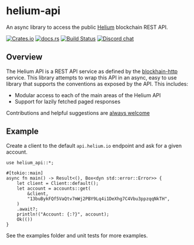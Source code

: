 # helium-api

An async library to access the public [Helium](https://helium.com) blockchain REST API.

[![Crates.io][crates-badge]][crates-url]
[![docs.rs][docs-badge]][docs-url]
[![Build Status][actions-badge]][actions-url]
[![Discord chat][discord-badge]][discord-url]

[crates-badge]: https://img.shields.io/crates/v/helium-api.svg
[crates-url]: https://crates.io/crates/helium-api
[docs-badge]: https://docs.rs/helium-api/badge.svg
[docs-url]: https://docs.rs/helium-api/latest/helium_api/
[actions-badge]: https://github.com/helium/helium-api-rs/workflows/CI/badge.svg
[actions-url]: https://github.com/helium/helium-api-rs/actions?query=workflow%3ACI+branch%3Amaster
[discord-badge]: https://img.shields.io/discord/500028886025895936.svg?logo=discord&style=flat-square
[discord-url]: https://discord.gg/helium

## Overview

The Helium API is a REST API service as defined by the
[blockhain-http](https://github.com/helium/blockchain-http) service. This
library attempts to wrap this API in an async, easy to use library that supports
the conventions as exposed by the API. This includes:

* Modular access to each of the main areas of the Helium API
* Support for lazily fetched paged responses

Contributions and helpful suggestions are [always
welcome](https://github.com/helium/helium-api-rs/issues)

## Example

Create a client to the default `api.helium.io` endpoint and ask for a given
account.

```rust,no-run
use helium_api::*;

#[tokio::main]
async fn main() -> Result<(), Box<dyn std::error::Error>> {
    let client = Client::default();
    let account = accounts::get(
        &client,
        "13buBykFQf5VaQtv7mWj2PBY9Lq4i1DeXhg7C4Vbu3ppzqqNkTH",
    )
    .await?;
    println!("Account: {:?}", account);
    Ok(())
}
```

See the examples folder and unit tests for more examples.
